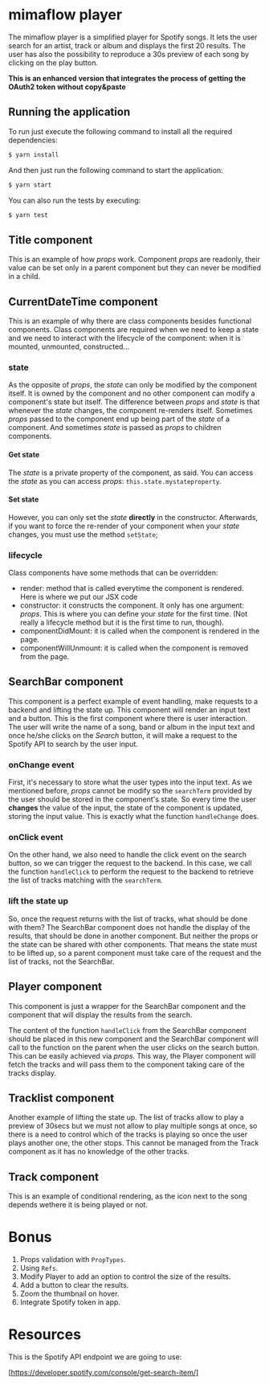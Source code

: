 # mimaflow player

The mimaflow player is a simplified player for Spotify songs. It lets the user search for an artist, track or album and displays the first 20 results. The user has also the possibility to reproduce a 30s preview of each song by clicking on the play button.

**This is an enhanced version that integrates the process of getting the OAuth2 token without copy&paste**

## Running the application

To run just execute the following command to install all the required dependencies:

```bash
$ yarn install
```

And then just run the following command to start the application:

```bash
$ yarn start
```

You can also run the tests by executing:

```bash
$ yarn test
```

## Title component

This is an example of how _props_ work. Component _props_ are readonly, their value can be set only in a parent component but they can never be modified in a child.

## CurrentDateTime component

This is an example of why there are class components besides functional components. Class components are required when we need to keep a state and we need to interact with the lifecycle of the component: when it is mounted, unmounted, constructed...

### state

As the opposite of _props_, the _state_ can only be modified by the component itself. It is owned by the component and no other component can modify a component's state but itself. The difference between _props_ and _state_ is that whenever the _state_ changes, the component re-renders itself.
Sometimes _props_ passed to the component end up being part of the _state_ of a component. And sometimes _state_ is passed as _props_ to children components.

#### Get state

The _state_ is a private property of the component, as said. You can access the _state_ as you can access _props_: `this.state.mystateproperty`.

#### Set state

However, you can only set the _state_ **directly** in the constructor. Afterwards, if you want to force the re-render of your component when your _state_ changes, you must use the method `setState`;

### lifecycle

Class components have some methods that can be overridden:

- render: method that is called everytime the component is rendered. Here is where we put our JSX code
- constructor: it constructs the component. It only has one argument: _props_. This is where you can define your _state_ for the first time. (Not really a lifecycle method but it is the first time to run, though).
- componentDidMount: it is called when the component is rendered in the page.
- componentWillUnmount: it is called when the component is removed from the page.

## SearchBar component

This component is a perfect example of event handling, make requests to a backend and lifting the state up.
This component will render an input text and a button. This is the first component where there is user interaction. The user will write the name of a song, band or album in the input text and once he/she clicks on the _Search_ button, it will make a request to the Spotify API to search by the user input.

### onChange event

First, it's necessary to store what the user types into the input text. As we mentioned before, _props_ cannot be modify so the `searchTerm` provided by the user should be stored in the component's state. So every time the user **changes** the value of the input, the state of the component is updated, storing the input value. This is exactly what the function `handleChange` does. 

### onClick event

On the other hand, we also need to handle the click event on the search button, so we can trigger the request to the backend. In this case, we call the function `handleClick` to perform the request to the backend to retrieve the list of tracks matching with the `searchTerm`. 

### lift the state up

So, once the request returns with the list of tracks, what should be done with them? The SearchBar component does not handle the display of the results, that should be done in another component. But neither the props or the state can be shared with other components. That means the state must to be lifted up, so a parent component must take care of the request and the list of tracks, not the SearchBar.

## Player component

This component is just a wrapper for the SearchBar component and the component that will display the results from the search. 

The content of the function `handleClick` from the SearchBar component should be placed in this new component and the SearchBar component will call to the function on the parent when the user clicks on the search button. This can be easily achieved via _props_.
This way, the Player component will fetch the tracks and will pass them to the component taking care of the tracks display.

## Tracklist component

Another example of lifting the state up. The list of tracks allow to play a preview of 30secs but we must not allow to play multiple songs at once, so there is a need to control which of the tracks is playing so once the user plays another one, the other stops. This cannot be managed from the Track component as it has no knowledge of the other tracks. 

## Track component

This is an example of conditional rendering, as the icon next to the song depends wethere it is being played or not.

# Bonus

1. Props validation with `PropTypes`.
2. Using `Refs`.
3. Modify Player to add an option to control the size of the results.
4. Add a button to clear the results.
5. Zoom the thumbnail on hover.
6. Integrate Spotify token in app.

# Resources

This is the Spotify API endpoint we are going to use:

[https://developer.spotify.com/console/get-search-item/]


